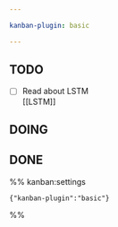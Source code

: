 ```yaml
---

kanban-plugin: basic

---
```


## TODO

- [ ] Read about LSTM <br>[[LSTM]]


## DOING



## DONE





%% kanban:settings
```
{"kanban-plugin":"basic"}
```
%%